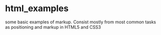 # html_examples
some basic examples of markup. Consist mostly from most common tasks as positioning and markup in HTML5 and CSS3
